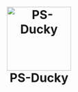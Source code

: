 <h1 align="center">
  <br>
  <a href="https://github.com/SpiderMate/PS-Ducky"><img src="https://image.ibb.co/gixcpz/Pics_Art_09_15_11_04_00.png" hight="150" width="150" alt="PS-Ducky"></a>
  <br>
  PS-Ducky
  <br>
</h1>
